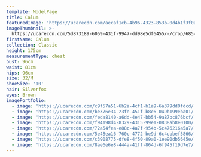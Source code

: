 ```yaml
---
template: ModelPage
title: Calum
featuredImage: 'https://ucarecdn.com/aecaf1cb-4b96-4323-853b-0d4b1f3f0a78/'
imageThumbnail: >-
  https://ucarecdn.com/5d873189-6059-431f-9947-dd98e5df6455/-/crop/685x940/112,0/-/preview/
firstName: Calum
collection: Classic
height: 175cm
measurementType: chest
bust: 96cm
waist: 81cm
hips: 96cm
size: 32/M
shoeSize: '10'
hair: Silverfox
eyes: Brown
imagePortfolio:
  - image: 'https://ucarecdn.com/c9f57a51-6b2a-4cf1-b1a9-6a379dd0fdcd/'
  - image: 'https://ucarecdn.com/be376e34-23fe-451f-b8c6-049b199eba01/'
  - image: 'https://ucarecdn.com/feda8140-a6dd-4e47-bb54-9a87bc876bcf/'
  - image: 'https://ucarecdn.com/f94198d4-8329-4315-99e1-0838ab8e0100/'
  - image: 'https://ucarecdn.com/72a54fea-e88c-4a7f-954b-5c476216a5a7/'
  - image: 'https://ucarecdn.com/5e48ea16-760c-4772-be9d-6c4cbbef5866/'
  - image: 'https://ucarecdn.com/c3908775-dfe8-4f50-89a0-1ee90db5645e/'
  - image: 'https://ucarecdn.com/8ae6e6e8-444a-41ff-864d-6f945f19d7e7/'
---
```


